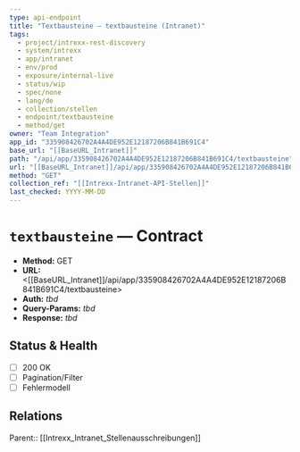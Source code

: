 ```yaml
---
type: api-endpoint
title: "Textbausteine — textbausteine (Intranet)"
tags:
  - project/intrexx-rest-discovery
  - system/intrexx
  - app/intranet
  - env/prod
  - exposure/internal-live
  - status/wip
  - spec/none
  - lang/de
  - collection/stellen
  - endpoint/textbausteine
  - method/get
owner: "Team Integration"
app_id: "335908426702A4A4DE952E12187206B841B691C4"
base_url: "[[BaseURL_Intranet]]"
path: "/api/app/335908426702A4A4DE952E12187206B841B691C4/textbausteine"
url: "[[BaseURL_Intranet]]/api/app/335908426702A4A4DE952E12187206B841B691C4/textbausteine"
method: "GET"
collection_ref: "[[Intrexx-Intranet-API-Stellen]]"
last_checked: YYYY-MM-DD
---
```


# `textbausteine` — Contract
- **Method:** GET  
- **URL:** <[[BaseURL_Intranet]]/api/app/335908426702A4A4DE952E12187206B841B691C4/textbausteine>  
- **Auth:** _tbd_  
- **Query-Params:** _tbd_  
- **Response:** _tbd_

## Status & Health
- [ ] 200 OK
- [ ] Pagination/Filter
- [ ] Fehlermodell

## Relations
Parent:: [[Intrexx_Intranet_Stellenausschreibungen]]
